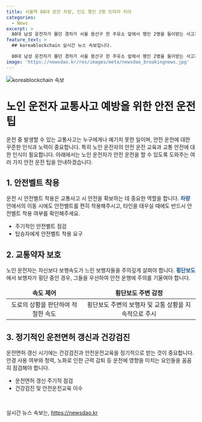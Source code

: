 ```yaml
---
title: 서울역 80대 운전 차량, 인도 행인 2명 잇따라 치어
categories:
  - News
excerpt: >
  80대 남성 운전자가 몰던 경차가 서울 용산구 한 주유소 앞에서 행인 2명을 들이받는 사고가 발생했다. 차는 편도 3차선 도로에서 주유소 쪽으로 방향을 틀어 행인 1명을 치고 20m를 이동한 뒤 다른 행인 1명을 치고 벽을 들이받아 멈췄다. 사고 경위에 대한 추가 조사가 진행 중이다.
feature_text: >
  ## koreablockchain 실시간 뉴스 속보입니다.

  80대 남성 운전자가 몰던 경차가 서울 용산구 한 주유소 앞에서 행인 2명을 들이받는 사고가 발생했다. 차는 편도 3차선 도로에서 주유소 쪽으로 방향을 틀어 행인 1명을 치고 20m를 이동한 뒤 다른 행인 1명을 치고 벽을 들이받아 멈췄다. 사고 경위에 대한 추가 조사가 진행 중이다.
image: 'https://newsdao.kr/res/images/meta/newsdao_breakingnews.jpg'
---
```


<p><img src="https://newsdao.kr/res/images/meta/newsdao_breakingnews.jpg" alt="koreablockchain 속보" /></p>

<h1>노인 운전자 교통사고 예방을 위한 안전 운전 팁</h1>

<p data-ke-size="size16"></p>

<p>운전 중 발생할 수 있는 교통사고는 누구에게나 예기치 못한 일이며, 안전 운전에 대한 꾸준한 인식과 노력이 중요합니다. 특히 노인 운전자의 안전 운전 교육과 교통 안전에 대한 인식이 필요합니다. 아래에서는 노인 운전자가 안전 운전을 할 수 있도록 도와주는 여러 가지 안전 운전 팁을 안내하겠습니다.</p>

<h2 data-ke-size="size24">1. 안전벨트 착용</h2>

<p>운전 시 안전벨트 착용은 교통사고 시 안전을 확보하는 데 중요한 역할을 합니다. <b><span style="color: #1a5490;">차량</span></b> 안에서의 이동 시에도 안전벨트를 편히 착용해주시고, 타인을 태우실 때에도 반드시 안전벨트 착용 여부를 확인해주세요.</p>

<ul>
<li>주기적인 안전벨트 점검</li>
<li>탑승자에게 안전벨트 착용 요구</li>
</ul>

<h2 data-ke-size="size24">2. 교통약자 보호</h2>

<p>노인 운전자는 자신보다 보행속도가 느린 보행자들을 주의깊게 살펴야 합니다. <b><span style="color: #1a5490;">횡단보도</span></b>에서 보행자가 횡단 중인 경우, 그들을 우선하여 안전 운행에 주의를 기울여야 합니다.</p>

<table>
<thead>
<tr>
<td style="text-align: center; height: 17px;"><b>속도 제어</b></td>
<td style="text-align: center; height: 17px;"><b>횡단보도 주변 감정</b></td>
</tr>
</thead>
<tbody>
<tr>
<td style="text-align: center; height: 17px;">도로의 상황을 판단하여 적절한 속도</td>
<td style="text-align: center; height: 17px;">횡단보도 주변의 보행자 및 교통 상황을 지속적으로 주시</td>
</tr>
</tbody>
</table>

<h2 data-ke-size="size24">3. 정기적인 운전면허 갱신과 건강검진</h2>

<p>운전면허 갱신 시기에는 건강검진과 안전운전교육을 정기적으로 받는 것이 중요합니다. 안경 사용 여부와 청력, 노화로 인한 근력 감퇴 등 운전에 영향을 미치는 요인들을 꼼꼼히 점검해야 합니다.</p>

<ul>
<li>운전면허 갱신 주기적 점검</li>
<li>건강검진 및 안전운전교육 이수</li>
</ul>

<p data-ke-size="size16">&nbsp;</p>
실시간 뉴스 속보는, <a href="https://newsdao.kr" rel="dofollow">https://newsdao.kr</a>


